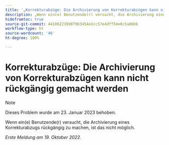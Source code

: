 ```yaml
---
title: '„Korrekturabzüge: Die Archivierung von Korrekturabzügen kann nicht rückgängig gemacht werden“'
description: „Wenn ein(e) Benutzende(r) versucht, die Archivierung eines Korrekturabzugs rückgängig zu machen, ist das nicht möglich.“
hidefromtoc: true
source-git-commit: 441062239d07963454e1cc57e4dff54e0c5a06bb
workflow-type: ht
source-wordcount: '46'
ht-degree: 100%

---
```



# Korrekturabzüge: Die Archivierung von Korrekturabzügen kann nicht rückgängig gemacht werden

>[!NOTE]
>
>Dieses Problem wurde am 23. Januar 2023 behoben.

Wenn ein(e) Benutzende(r) versucht, die Archivierung eines Korrekturabzugs rückgängig zu machen, ist das nicht möglich.

_Erste Meldung am 19. Oktober 2022._

